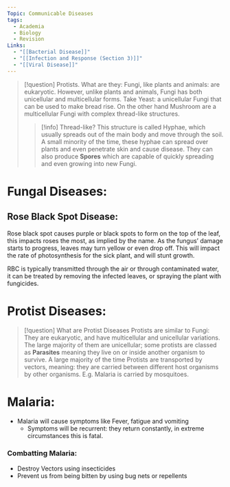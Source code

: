 ```yaml
---
Topic: Communicable Diseases
tags:
  - Academia
  - Biology
  - Revision
Links:
  - "[[Bacterial Disease]]"
  - "[[Infection and Response (Section 3)]]"
  - "[[Viral Disease]]"
---
```


> [!question] Protists. What are they:
> Fungi, like plants and animals: are eukaryotic. However, unlike plants and animals, Fungi has both unicellular and multicellular forms. Take Yeast: a unicellular Fungi that can be used to make bread rise. On the other hand Mushroom are a multicellular Fungi with complex thread-like structures. 
> > [!info] Thread-like?
> > This structure is called Hyphae, which usually spreads out of the main body and move through the soil. A small minority of the time, these hyphae can spread over plants and even penetrate skin and cause disease. They can also produce **Spores** which are capable of quickly spreading and even growing into new Fungi.

# Fungal Diseases: 

## Rose Black Spot Disease:

Rose black spot causes purple or black spots to form on the top of the leaf, this impacts roses the most, as implied by the name. As the fungus’ damage starts to progress, leaves may turn yellow or even drop off. This will impact the rate of photosynthesis for the sick plant, and will stunt growth. 

RBC is typically transmitted through the air or through contaminated water, it can be treated by removing the infected leaves, or spraying the plant with fungicides. 

# Protist Diseases:

>[!question] What are Protist Diseases 
>	Protists are similar to Fungi: They are eukaryotic, and have multicellular and unicellular variations. The large majority of them are unicellular; some protists are classed as **Parasites** meaning they live on or inside another organism to survive. A large majority of the time Protists are transported by vectors, meaning: they are carried between different host organisms by other organisms. E.g. Malaria is carried by mosquitoes. 

# Malaria: 
- Malaria will cause symptoms like Fever, fatigue and vomiting
	- Symptoms will be recurrent: they return constantly, in extreme circumstances this is fatal. 
### Combatting Malaria: 

- Destroy Vectors using insecticides 
- Prevent us from being bitten by using bug nets or repellents 